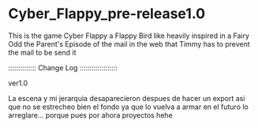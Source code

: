 # Cyber_Flappy_pre-release1.0
This is the game  Cyber Flappy a Flappy Bird like heavily inspired in a Fairy Odd the Parent's Episode of the mail in the web that Timmy has to prevent the mail to be send it 

:::::::::::::: Change Log :::::::::::::::::::

ver1.0

La escena y mi jerarquia desaparecieron despues de hacer un export
asi que no se estrecheo bien el fondo
ya que lo vuelva a armar en el futuro lo arreglare... porque pues por ahora proyectos hehe
